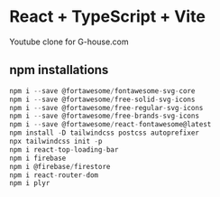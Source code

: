 # React + TypeScript + Vite
Youtube clone for G-house.com

## npm installations
```js
npm i --save @fortawesome/fontawesome-svg-core
npm i --save @fortawesome/free-solid-svg-icons
npm i --save @fortawesome/free-regular-svg-icons
npm i --save @fortawesome/free-brands-svg-icons
npm i --save @fortawesome/react-fontawesome@latest
npm install -D tailwindcss postcss autoprefixer
npx tailwindcss init -p
npm i react-top-loading-bar
npm i firebase
npm i @firebase/firestore
npm i react-router-dom
npm i plyr
```
